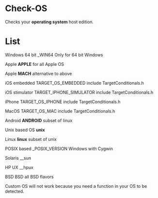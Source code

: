 # Check-OS

Checks your **operating system** host edition.

# List
Windows 64 bit	_WIN64	Only for 64 bit Windows

Apple	__APPLE__	for all Apple OS

Apple	__MACH__	alternative to above

iOS embedded	TARGET_OS_EMBEDDED	include TargetConditionals.h

iOS stimulator	TARGET_IPHONE_SIMULATOR	include TargetConditionals.h

iPhone	TARGET_OS_IPHONE	include TargetConditionals.h

MacOS	TARGET_OS_MAC	include TargetConditionals.h

Android	__ANDROID__	subset of linux

Unix based OS	__unix__	

Linux	__linux__	subset of unix

POSIX based	_POSIX_VERSION	Windows with Cygwin

Solaris	__sun	

HP UX	__hpux	

BSD	BSD	all BSD flavors

Custom OS will not work because you need a function in your OS to be detected.
